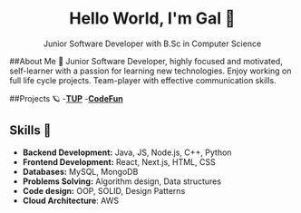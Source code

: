 
<div align="center"> 
  <h1>Hello World, I'm Gal 👋</h1>
  Junior Software Developer with B.Sc in Computer Science
</div>

  ##About Me 🌟
  Junior Software Developer, highly focused and motivated, self-learner with a passion for learning new 
  technologies. Enjoy working on full life cycle projects.
  Team-player with effective communication skills.

  
  ##Projects 🪐
  -[**TUP**](https://github.com/GalMiles/TUP)
  -[**CodeFun**](https://github.com/GalMiles/CodeFun) 

  ## Skills 🚀
- **Backend Development:** Java, JS, Node.js, C++, Python
- **Frontend Development:** React, Next.js, HTML, CSS
- **Databases:** MySQL, MongoDB
- **Problems Solving:** Algorithm design, Data structures
- **Code design:** OOP, SOLID, Design Patterns
- **Cloud Architecture**: AWS




  

